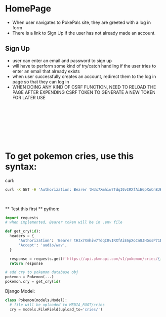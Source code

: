 # HomePage
- When user navigates to PokePals site, they are greeted with a log in form
- There is a link to Sign Up if the user has not already made an account.

## Sign Up
- user can enter an email and password to sign up
- will have to perform some kind of try/catch handling if the user tries to enter an email that already exists
- when user successfully creates an account, redirect them to the log in page so that they can log in
- WHEN DOING ANY KIND OF CSRF FUNCTION, NEED TO RELOAD THE PAGE AFTER EXPENDING CSRF TOKEN TO GENERATE A NEW TOKEN FOR LATER USE

<p>&nbsp;</p>
<p>&nbsp;</p>
<p>&nbsp;</p>
<p>&nbsp;</p>

# To get pokemon cries, use this syntax:
curl:
```bash
curl -X GET -H 'Authorization: Bearer tH3x7Xmhiw7TdqI0vIRXfAiE6pXoCn8JHGssP71D0CTc0bGH66uNjUtx2iS1e6mk' -H 'Accept: audio/wav' -o /home/michael/VSCode/Code_Platoon/Personal_Project/pokepals_proj/static/cries/pokemon_{id}.wav  https://api.pkmnapi.com/v1/pokemon/cries/{id}
```
<p>&nbsp;</p>

** Test this first **
python:
```python
import requests
# when implemented, Bearer token will be in .env file

def get_cry(id):
  headers = {
      'Authorization': 'Bearer tH3x7Xmhiw7TdqI0vIRXfAiE6pXoCn8JHGssP71D0CTc0bGH66uNjUtx2iS1e6mk',
      'Accept': 'audio/wav',
  }

  response = requests.get(f'https://api.pkmnapi.com/v1/pokemon/cries/{id}', headers=headers)
  return response

# add cry to pokemon database obj
pokemon = Pokemon(...)
pokemon.cry = get_cry(id)
```


Django Model:
```python
class Pokemon(models.Model):
  # file will be uploaded to MEDIA_ROOT/cries
  cry = models.FileField(upload_to='cries/')
```
